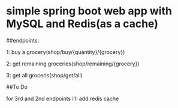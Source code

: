 # simple spring boot web app with MySQL and Redis(as a cache)

##endpoints:

1: buy a grocery(shop/buy/{quantity}/{grocery})

2: get remaining groceries(shop/remaining/{grocery})

3: get all groceris(shop/get/all)

##To Do

for 3rd and 2nd endpoints i'll add redis cache

